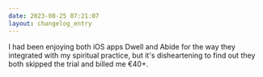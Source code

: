 ```yaml
---
date: 2023-08-25 07:21:07
layout: changelog_entry
---
```

I had been enjoying both iOS apps Dwell and Abide for the way they integrated with my spiritual practice, but it's disheartening to find out they both skipped the trial and billed me €40+.
